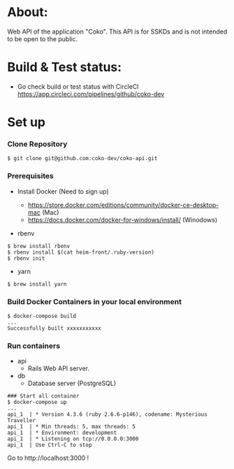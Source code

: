 # About:
Web API of the application "Coko". This API is for SSKDs and is not intended to be open to the public.

# Build & Test status:
- Go check build or test status with CircleCI
https://app.circleci.com/pipelines/github/coko-dev

# Set up

### Clone Repository
```terminal
$ git clone git@github.com:coko-dev/coko-api.git
```

### Prerequisites
- Install Docker (Need to sign up)
  - https://store.docker.com/editions/community/docker-ce-desktop-mac  (Mac)
  - https://docs.docker.com/docker-for-windows/install/  (Winodows)

- rbenv
```terminal
$ brew install rbenv
$ rbenv install $(cat heim-front/.ruby-version)
$ rbenv init
```

- yarn
```terminal
$ brew install yarn
```

### Build Docker Containers in your local environment
```terminal
$ docker-compose build
...
Successfully built xxxxxxxxxxx
```

### Run containers
- api
  - Rails Web API server.
- db
  - Database server (PostgreSQL)

```terminal
### Start all container
$ docker-compose up
...
api_1  | * Version 4.3.6 (ruby 2.6.6-p146), codename: Mysterious Traveller
api_1  | * Min threads: 5, max threads: 5
api_1  | * Environment: development
api_1  | * Listening on tcp://0.0.0.0:3000
api_1  | Use Ctrl-C to stop
```
Go to http://localhost:3000 !
